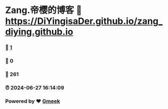 # Zang.帝樱的博客 :link: https://DiYingisaDer.github.io/zang_diying.github.io 
### :page_facing_up: [1](https://DiYingisaDer.github.io/zang_diying.github.io/tag.html) 
### :speech_balloon: 0 
### :hibiscus: 261 
### :alarm_clock: 2024-06-27 16:14:09 
### Powered by :heart: [Gmeek](https://github.com/Meekdai/Gmeek)
